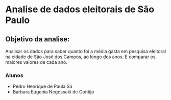 # Analise de dados eleitorais de São Paulo

## Objetivo da analise:

Analisar os dados para saber quanto foi a média gasta em pesquisa eleitoral na cidade de São José dos Campos, ao longo dos anos. E comparar os maiores valores de cada ano.

### Alunos
- Pedro Henrique de Paula Sá
- Barbara Eugenia Negosseki de Gontijo
